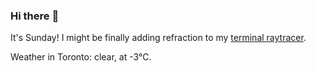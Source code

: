 ### Hi there :wave:

It's Sunday! I might be finally adding refraction to my [terminal raytracer](https://github.com/bewuethr/bash-raytracer).

Weather in Toronto: clear, at -3°C.
